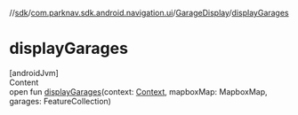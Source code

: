 //[sdk](../../../index.md)/[com.parknav.sdk.android.navigation.ui](../index.md)/[GarageDisplay](index.md)/[displayGarages](display-garages.md)



# displayGarages  
[androidJvm]  
Content  
open fun [displayGarages](display-garages.md)(context: [Context](https://developer.android.com/reference/kotlin/android/content/Context.html), mapboxMap: MapboxMap, garages: FeatureCollection)  




